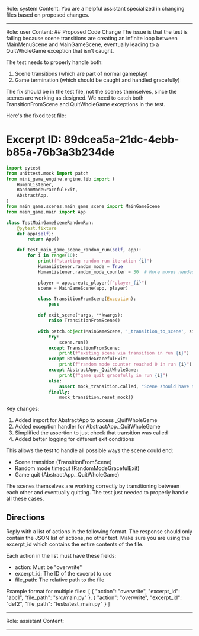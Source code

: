 Role: system
Content: You are a helpful assistant specialized in changing files based on proposed changes.
__________________
Role: user
Content: ## Proposed Code Change
The issue is that the test is failing because scene transitions are creating an infinite loop between MainMenuScene and MainGameScene, eventually leading to a QuitWholeGame exception that isn't caught.

The test needs to properly handle both:
1. Scene transitions (which are part of normal gameplay)
2. Game termination (which should be caught and handled gracefully)

The fix should be in the test file, not the scenes themselves, since the scenes are working as designed. We need to catch both TransitionFromScene and QuitWholeGame exceptions in the test.

Here's the fixed test file:

# Excerpt ID: 89dcea5a-21dc-4ebb-b85a-76b3a3b234de
```python main_game/tests/test_main_game_scene.py
import pytest
from unittest.mock import patch
from mini_game_engine.engine.lib import (
    HumanListener, 
    RandomModeGracefulExit,
    AbstractApp,
)
from main_game.scenes.main_game_scene import MainGameScene
from main_game.main import App

class TestMainGameSceneRandomRun:
    @pytest.fixture
    def app(self):
        return App()

    def test_main_game_scene_random_run(self, app):
        for i in range(10):
            print(f"starting random run iteration {i}")
            HumanListener.random_mode = True
            HumanListener.random_mode_counter = 30  # More moves needed for battle scene

            player = app.create_player(f"player_{i}")
            scene = MainGameScene(app, player)

            class TransitionFromScene(Exception):
                pass

            def exit_scene(*args, **kwargs):
                raise TransitionFromScene()

            with patch.object(MainGameScene, '_transition_to_scene', side_effect=exit_scene) as mock_transition:
                try:
                    scene.run()
                except TransitionFromScene:
                    print(f"exiting scene via transition in run {i}")
                except RandomModeGracefulExit:
                    print(f"random mode counter reached 0 in run {i}")
                except AbstractApp._QuitWholeGame:
                    print(f"game quit gracefully in run {i}")
                else:
                    assert mock_transition.called, "Scene should have transitioned or quit"
                finally:
                    mock_transition.reset_mock()
```

Key changes:
1. Added import for AbstractApp to access _QuitWholeGame
2. Added exception handler for AbstractApp._QuitWholeGame
3. Simplified the assertion to just check that transition was called
4. Added better logging for different exit conditions

This allows the test to handle all possible ways the scene could end:
- Scene transition (TransitionFromScene)
- Random mode timeout (RandomModeGracefulExit) 
- Game quit (AbstractApp._QuitWholeGame)

The scenes themselves are working correctly by transitioning between each other and eventually quitting. The test just needed to properly handle all these cases.

## Directions
Reply with a list of actions in the following format. The response should only contain the JSON list of actions, no other text.
Make sure you are using the excerpt_id which contains the entire contents of the file.

Each action in the list must have these fields:
- action: Must be "overwrite"
- excerpt_id: The ID of the excerpt to use
- file_path: The relative path to the file

Example format for multiple files:
[
    {
        "action": "overwrite",
        "excerpt_id": "abc1",
        "file_path": "src/main.py"
    },
    {
        "action": "overwrite",
        "excerpt_id": "def2",
        "file_path": "tests/test_main.py"
    }
]
__________________
Role: assistant
Content: 
__________________
